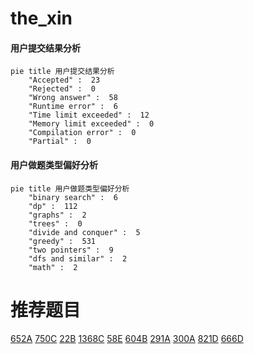 # the_xin

<!-- tabs:start -->



#### **用户提交结果分析**

```mermaid
pie title 用户提交结果分析
    "Accepted" :  23
    "Rejected" :  0
    "Wrong answer" :  58
    "Runtime error" :  6
    "Time limit exceeded" :  12
    "Memory limit exceeded" :  0
    "Compilation error" :  0
    "Partial" :  0
```

#### **用户做题类型偏好分析**

```mermaid
pie title 用户做题类型偏好分析
    "binary search" :  6
    "dp" :  112
    "graphs" :  2
    "trees" :  0
    "divide and conquer" :  5
    "greedy" :  531
    "two pointers" :  9
    "dfs and similar" :  2
    "math" :  2
```



<!-- tabs:end -->
# 推荐题目
[652A](https://codeforces.com/contest/652/problem/A)
[750C](https://codeforces.com/contest/750/problem/C)
[22B](https://codeforces.com/contest/22/problem/B)
[1368C](https://codeforces.com/contest/1368/problem/C)
[58E](https://codeforces.com/contest/58/problem/E)
[604B](https://codeforces.com/contest/604/problem/B)
[291A](https://codeforces.com/contest/291/problem/A)
[300A](https://codeforces.com/contest/300/problem/A)
[821D](https://codeforces.com/contest/821/problem/D)
[666D](https://codeforces.com/contest/666/problem/D)
